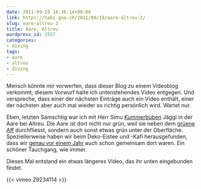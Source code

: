 ```yaml
---
date: 2011-09-19 16:36:14+00:00
link: https://habi.gna.ch/2011/09/19/aare-altreu-2/
slug: aare-altreu-2
title: Aare, Altreu
wordpress_id: 2557
categories:
- diving
tags:
- aare
- altreu
- diving
---
```


Mensch könnte mir vorwerfen, dass dieser Blog zu einem Videoblog verkommt; diesem Vorwurf halte ich untenstehendes Video entgegen. Und verspreche, dass einer der nächsten Einträge auch ein Video enthält, einer der nächsten aber auch mal wieder so richtig persönlich wird. Wartet nur.

Eben, letzten Samschtig war ich mit Herr Simu [Kummerbuben](http://www.kummerbuben.com/de/bio/) Jäggi in der Aare bei Altreu. Die Aare ist dort nicht nur grün, weil sie neben dem [grüene Aff](http://www.zumgrueneaff.ch/) durchfliesst, sondern auch sonst etwas grün unter der Oberfläche. Speziellerweise haben wir beim Deko-Eistee und -Kafi herausgefunden, dass wir [genau vor einem Jahr](http://wp.me/p4u1r-zO) auch schon gemeinsam dort waren. Ein schöner Tauchgang, wie immer.

Dieses Mal entstand ein etwas längeres Video, das ihr unten eingebunden findet.

{{< vimeo 29234114 >}}
